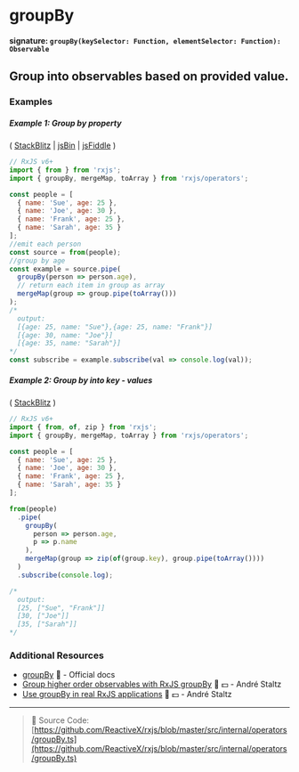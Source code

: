 # groupBy

#### signature: `groupBy(keySelector: Function, elementSelector: Function): Observable`

## Group into observables based on provided value.



### Examples

##### Example 1: Group by property

(
[StackBlitz](https://stackblitz.com/edit/typescript-dozkcg?file=index.ts&devtoolsheight=100)
| [jsBin](http://jsbin.com/buworowuye/edit?js,console) |
[jsFiddle](https://jsfiddle.net/btroncone/utncxxvf/) )

```js
// RxJS v6+
import { from } from 'rxjs';
import { groupBy, mergeMap, toArray } from 'rxjs/operators';

const people = [
  { name: 'Sue', age: 25 },
  { name: 'Joe', age: 30 },
  { name: 'Frank', age: 25 },
  { name: 'Sarah', age: 35 }
];
//emit each person
const source = from(people);
//group by age
const example = source.pipe(
  groupBy(person => person.age),
  // return each item in group as array
  mergeMap(group => group.pipe(toArray()))
);
/*
  output:
  [{age: 25, name: "Sue"},{age: 25, name: "Frank"}]
  [{age: 30, name: "Joe"}]
  [{age: 35, name: "Sarah"}]
*/
const subscribe = example.subscribe(val => console.log(val));
```

##### Example 2: Group by into key - values

(
[StackBlitz](https://stackblitz.com/edit/rxjs-groupby-key-vals?file=index.ts&devtoolsheight=100)
)

```js
// RxJS v6+
import { from, of, zip } from 'rxjs';
import { groupBy, mergeMap, toArray } from 'rxjs/operators';

const people = [
  { name: 'Sue', age: 25 },
  { name: 'Joe', age: 30 },
  { name: 'Frank', age: 25 },
  { name: 'Sarah', age: 35 }
];

from(people)
  .pipe(
    groupBy(
      person => person.age,
      p => p.name
    ),
    mergeMap(group => zip(of(group.key), group.pipe(toArray())))
  )
  .subscribe(console.log);

/*
  output:
  [25, ["Sue", "Frank"]]
  [30, ["Joe"]]
  [35, ["Sarah"]]
*/
```

### Additional Resources

- [groupBy](https://rxjs.dev/api/operators/groupBy) 📰 - Official docs
- [Group higher order observables with RxJS groupBy](https://egghead.io/lessons/rxjs-group-higher-order-observables-with-rxjs-groupby?course=use-higher-order-observables-in-rxjs-effectively)
  🎥 💵 - André Staltz
- [Use groupBy in real RxJS applications](https://egghead.io/lessons/rxjs-use-groupby-in-real-rxjs-applications?course=use-higher-order-observables-in-rxjs-effectively)
  🎥 💵 - André Staltz

---

> 📁 Source Code:
> [https://github.com/ReactiveX/rxjs/blob/master/src/internal/operators/groupBy.ts](https://github.com/ReactiveX/rxjs/blob/master/src/internal/operators/groupBy.ts)
